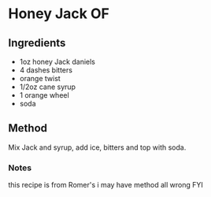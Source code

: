 # Honey Jack OF

## Ingredients

- 1oz honey Jack daniels
- 4 dashes bitters
- orange twist
- 1/2oz cane syrup
- 1 orange wheel
- soda

## Method

Mix Jack and syrup, add ice, bitters and top with soda.

### Notes

this recipe is from Romer's i may have method all wrong FYI
